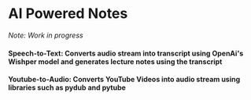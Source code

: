 # AI Powered Notes

*Note: Work in progress*

#### Speech-to-Text: Converts audio stream into transcript using OpenAi's Wishper model and generates lecture notes using the transcript

#### Youtube-to-Audio: Converts YouTube Videos into audio stream using libraries such as pydub and pytube


